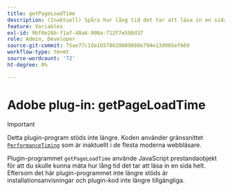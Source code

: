 ```yaml
---
title: getPageLoadTime
description: (Inaktuell) Spåra hur lång tid det tar att läsa in en sida.
feature: Variables
exl-id: 9bf0e26b-f1af-48a6-900a-712f7e588d37
role: Admin, Developer
source-git-commit: 75ae77c1da1b578639609888e794e13d965ef669
workflow-type: tm+mt
source-wordcount: '72'
ht-degree: 0%

---
```


# Adobe plug-in: getPageLoadTime

>[!IMPORTANT]
>
>Detta plugin-program stöds inte längre. Koden använder gränssnittet [`PerformanceTiming`](https://developer.mozilla.org/en-US/docs/Web/API/PerformanceTiming) som är inaktuellt i de flesta moderna webbläsare.

Plugin-programmet `getPageLoadTime` använde JavaScript prestandaobjekt för att du skulle kunna mäta hur lång tid det tar att läsa in en sida helt. Eftersom det här plugin-programmet inte längre stöds är installationsanvisningar och plugin-kod inte längre tillgängliga.
